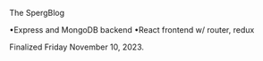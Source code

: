 The SpergBlog

•Express and MongoDB backend
•React frontend w/ router, redux

Finalized Friday November 10, 2023.